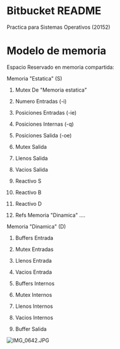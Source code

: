 # Bitbucket README #
Practica para Sistemas Operativos (20152)

# Modelo de memoria
Espacio Reservado en memoria compartida:

Memoria "Estatica" (S)

1. Mutex De "Memoria estatica"
1. Numero Entradas (-i)
2. Posiciones Entradas (-ie)
3. Posiciones Internas (-q)
4. Posiciones Salida (-oe)
2. Mutex Salida
3. Llenos Salida
4. Vacios Salida
2. Reactivo S 
3. Reactivo B
4. Reactivo D


1. Refs Memoria "Dinamica" ....


Memoria "Dinamica" (D)

1. Buffers Entrada
2. Mutex Entradas
3. Llenos Entrada
4. Vacios Entrada

1. Buffers Internos
2. Mutex Internos
3. Llenos Internos
4. Vacios Internos

1. Buffer Salida



![IMG_0642.JPG](https://bitbucket.org/repo/x5Eyxg/images/2722501607-IMG_0642.JPG)